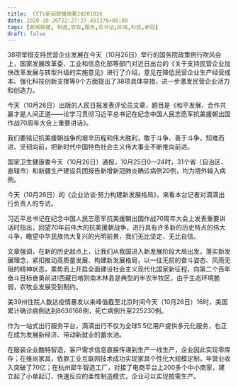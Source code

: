 ```yaml
---
title:  CCTV新闻联播摘要20201026
date: 2020-10-26T22:27:27.491376+08:00
tags: [新闻联播, 制造,农牧,服务,总书记,区域,科技,新冠]
draft: false
---
```


38项举措支持民营企业发展在今天（10月26日）举行的国务院政策例行吹风会上，国家发展改革委、工业和信息化部等部门对近日出台的《关于支持民营企业加快改革发展与转型升级的实施意见》进行了介绍，意见在降低民营企业生产经营成本、强化<span class="keywords_fund">科技</span>创新支撑等9个方面提出了38项具体举措，进一步激发民营企业活力和创造力。

今天（10月26日）出版的人民日报发表评论员文章，题目是《和平发展、合作共赢才是人间正道——论学习贯彻习近平<span class="keywords_content">总书记</span>在纪念中国人民志愿军抗美援朝出国作战70周年大会上重要讲话》。

我们要铭记抗美援朝战争的艰辛历程和伟大胜利，敢于斗争、善于斗争，知难而进、坚韧向前，把新时代中国特色社会主义伟大事业不断推向前进。

国家卫生健康委今天（10月26日）通报，10月25日0—24时，31个省（自治区、直辖市）和新疆生产建设兵团报告新增<span class="keywords_content">新冠</span>肺炎确诊病例20例，均为境外输入病例。

今天（10月26日）的《企业访谈·努力构建新发展格局》，来看本台记者对滴滴出行负责人的专访。

习近平<span class="keywords_content">总书记</span>在纪念中国人民志愿军抗美援朝出国作战70周年大会上发表重要讲话时指出，回望70年前伟大的抗美援朝战争，进行具有许多新的历史特点的伟大斗争，瞻望中华民族伟大复兴的光明前景，我们无比坚定、无比自信。

文章强调，在新的历史起点上，让我们从我国进入新发展阶段大局出发，落实新发展理念，紧扣推动高质量发展、构建新发展格局，以一往无前的奋斗姿态、风雨无阻的精神状态，乘势而上开启全面建设社会主义现代化国家新征程，向第二个百年奋斗目标奋勇前进!西藏日喀则南木林县是典型的半农半牧区，由于生态环境脆弱，<span class="keywords_fund">农牧</span>业发展受到制约。

美39州住院人数达疫情暴发以来峰值截至北京时间今天（10月26日）16时，美国累计确诊病例达到8636168例，死亡病例升至225230例。

作为一站式出行<span class="keywords_fund">服务</span>平台，滴滴出行不仅为全球5.5亿用户提供多元化<span class="keywords_fund">服务</span>，也正在成为发展新经济、带动新就业的蓄水池。

在服装企业酷特智造，客户需求信息直接传递到生产一线生产，企业因此实现零库存；在维尚家具，依靠工业互联网技术成功实现家具个性化大规模定制，年营业收入突破了70亿；在杭州犀牛智造工厂，对接了电商平台上200多个中小商家，建立起了小单起订、快速反应的柔性<span class="keywords_fund">制造</span>模式，企业可以实现按需生产。
